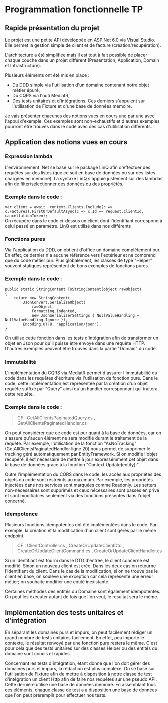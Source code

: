 # Programmation fonctionnelle TP
## Rapide présentation du projet
Le projet est une petite API développée en ASP.Net 6.0 via Visual Studio.
Elle permet la gestion simple de client et de facture (création/récupération).

L'architecture a été simplifiée mais il est tout à fait possible de placer chaque couche dans un projet différent (Presentation, Application, Domain et Infrastructure).

Plusieurs éléments ont été mis en place :
- Du DDD simple via l'utilisation d'un domaine contenant notre objet métier épuré,
- Du CQRS via l'outi MediatR,
- Des tests unitaires et d'intégrations. Ces derniers s'appuient sur l'utilisation de Fixture et d'une base de données mémoire.

Je vais présenter chacunes des notions vues en cours une par une avec l'appui d'exemple. Ces exemples sont non-exhaustifs et d'autres exemples pourront être trouvés dans le code avec des cas d'utilisation différents. 

## Application des notions vues en cours
### **Expression lambda**
L'environnement .Net se base sur le package LinQ afin d'effectuer des requêtes sur des listes (que ce soit en base de données ou sur des listes chargées en mémoire).
La syntaxe LinQ s'appuie justement sur des lambdas afin de filter/sélectionner des données ou des propriétés.

### Exemple dans le code : 
``
var client = await _context.Clients.Include(c => c.Factures).FirstOrDefaultAsync(c => c.Id == request.ClientId, cancellationToken);
`` \
On récupère dans le code ci-dessus un client dont l'identifiant correspond à celui passé en paramètre.
LinQ est utilisé dans nos différents

### **Fonctions pures**
Via l'application du DDD, on obtient d'office un domaine complètement pur. En effet, ce dernier n'a aucune référence vers l'extérieur et ne comprend que du code métier pur. 
Plus globalement, les classes de type "Helper" souvent statiques représentent de bons exemples de fonctions pures. 

### Exemple dans le code :
```
public static StringContent ToStringContent(object rawObject)
{
    return new StringContent(
        JsonConvert.SerializeObject(
            rawObject,
            Formatting.Indented,
            new JsonSerializerSettings { NullValueHandling = NullValueHandling.Ignore }),
        Encoding.UTF8, "application/json");
}
```
On utilise cette fonction dans les tests d'intégration afin de transformer un objet en Json pour qu'il puisse être envoyé dans une requête HTTP.
D'autres exemples peuvent être trouvés dans la partie "Domain" du code.

### **Immutabilité**
L'implémentation du CQRS via MediatR permet d'assurer l'immutabilité du code dans les requêtes d'écriture via l'utilisation de fonction pure.
Dans le code, cette implémentation est représentée par la création d'un objet requête suffixé par "Query" ainsi qu'un handler correspondant qui traitera cette requête.

### Exemple dans le code :
> CF : GetAllClientsPaginatedQuery.cs , GetAllClientsPaginatedHandler.cs

On peut considérer que ce code est pur quant à la base de données, car on s'assure qu'aucun élément ne sera modifié durant le traitement de la requête.
Par exemple, l'utilisation de la fonction "AsNoTracking" (GetAllClientsPaginatedHandler ligne 20) nous permet de supprimer le tracking géré automatiquement par EntityFramework. 
Si on modifie l'objet récupéré, il est nécessaire de mettre à jour expressémment cet objet dans la base de données grace à la fonction "Context.Update(entity);".

Outre l'implémentation du CQRS dans le code, les accès aux propriétés des objets du code sont restreints au maximum. Par exemple, les propriétés injectées dans nos services sont marquées comme Readonly. Les setters non-nécessaires sont supprimés et ceux nécessaires sont passés en privé et sont modifiables seulement via des fonctions présentes dans l'objet concerné.

### **Idempotence**
Plusieurs fonctions idempotentes ont été implémentées dans le code.
Par exemple, la création et la modification d'un client sont gérés par le même endpoint.
> CF : ClientController.cs , CreateOrUpdateClientDto , CreateOrUpdateClientCommand.cs , CreateOrUpdateClientHandler.cs

Si un identifiant est fourni dans le DTO d'entrée, le client concerné est modifié. Sinon un nouveau client est crée. Dans les deux cas on retourne l'identifiant du client.
Dans le cas de la modification, si on ne trouve pas le client en base, on soulève une exception car cela représente une erreur métier; on souhaite modifier une entité inexistante.

Certaines méthodes des entités du Domaine sont également idempotentes. On peut les éxécuter autant de fois que l'on veut, le resultat sera le même.


## Implémentation des tests unitaires et d'intégration
En séparant les domaines purs et impurs, on peut facilement rédiger un grand nombre de tests unitaires facilement. En effet, peu importe le contexte, le résultat renvoyé par une fonction pure restera le même.
C'est pour cela que des tests unitaires sur des classes Helper ou des entités du domaine sont concis et rapides.

Concernant les tests d'intégration, étant donné que l'on doit gérer des domaines purs et impurs, la rédaction est plus complexe. 
On se base sur l'utilisation de Fixture afin de mettre à disposition à notre classe de test d'intégration un client Http afin de faire nos requêtes sur une pseudo API. Cette dernière utilise une base de données mémoire.
En assemblant tous ces éléments, chaque classe de test a à disposition une base de données que l'on peut préremplir pour effectuer nos tests.